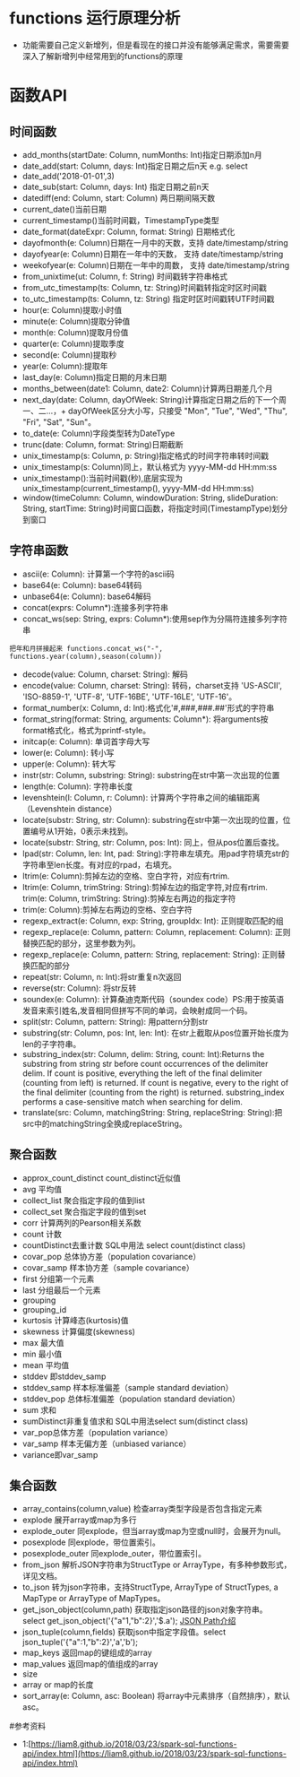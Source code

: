 # functions 运行原理分析
+ 功能需要自己定义新增列，但是看现在的接口并没有能够满足需求，需要需要深入了解新增列中经常用到的functions的原理

# 函数API
## 时间函数
+ add_months(startDate: Column, numMonths: Int)指定日期添加n月
+ date_add(start: Column, days: Int)指定日期之后n天 e.g. select 
+ date_add('2018-01-01',3)
+ date_sub(start: Column, days: Int)
指定日期之前n天
+ datediff(end: Column, start: Column)
两日期间隔天数
+ current_date()当前日期
+ current_timestamp()当前时间戳，TimestampType类型
+ date_format(dateExpr: Column, format: String)
日期格式化
+ dayofmonth(e: Column)日期在一月中的天数，支持 date/timestamp/string
+ dayofyear(e: Column)日期在一年中的天数， 支持 date/timestamp/string
+ weekofyear(e: Column)日期在一年中的周数， 支持 date/timestamp/string
+ from_unixtime(ut: Column, f: String)
时间戳转字符串格式
+ from_utc_timestamp(ts: Column, tz: String)时间戳转指定时区时间戳
+ to_utc_timestamp(ts: Column, tz: String)
指定时区时间戳转UTF时间戳
+ hour(e: Column)提取小时值
+ minute(e: Column)提取分钟值
+ month(e: Column)提取月份值
+ quarter(e: Column)提取季度
+ second(e: Column)提取秒
+ year(e: Column):提取年
+ last_day(e: Column)指定日期的月末日期
+ months_between(date1: Column, date2: Column)计算两日期差几个月
+ next_day(date: Column, dayOfWeek: String)计算指定日期之后的下一个周一、二...，+ dayOfWeek区分大小写，只接受 "Mon", "Tue", "Wed", "Thu", "Fri", "Sat", "Sun"。
+ to_date(e: Column)字段类型转为DateType
+ trunc(date: Column, format: String)日期截断
+ unix_timestamp(s: Column, p: String)指定格式的时间字符串转时间戳
+ unix_timestamp(s: Column)同上，默认格式为 yyyy-MM-dd HH:mm:ss
+ unix_timestamp():当前时间戳(秒),底层实现为unix_timestamp(current_timestamp(), yyyy-MM-dd HH:mm:ss)
+ window(timeColumn: Column, windowDuration: String, slideDuration: String, startTime: String)时间窗口函数，将指定时间(TimestampType)划分到窗口

## 字符串函数
+ ascii(e: Column): 计算第一个字符的ascii码
+ base64(e: Column): base64转码
+ unbase64(e: Column): base64解码
+ concat(exprs: Column*):连接多列字符串
+ concat_ws(sep: String, exprs: Column*):使用sep作为分隔符连接多列字符串 

`
把年和月拼接起来
functions.concat_ws("-",          functions.year(column),season(column))
`
+ decode(value: Column, charset: String): 解码
+ encode(value: Column, charset: String): 转码，charset支持 'US-ASCII', 'ISO-8859-1', 'UTF-8', 'UTF-16BE', 'UTF-16LE', 'UTF-16'。
+ format_number(x: Column, d: Int):格式化'#,###,###.##'形式的字符串
+ format_string(format: String, arguments: Column*): 将arguments按format格式化，格式为printf-style。
+ initcap(e: Column): 单词首字母大写
+ lower(e: Column): 转小写
+ upper(e: Column): 转大写
+ instr(str: Column, substring: String): substring在str中第一次出现的位置
+ length(e: Column): 字符串长度
+ levenshtein(l: Column, r: Column): 计算两个字符串之间的编辑距离（Levenshtein distance）
+ locate(substr: String, str: Column): substring在str中第一次出现的位置，位置编号从1开始，0表示未找到。
+ locate(substr: String, str: Column, pos: Int): 同上，但从pos位置后查找。
+ lpad(str: Column, len: Int, pad: String):字符串左填充。用pad字符填充str的字符串至len长度。有对应的rpad，右填充。
+ ltrim(e: Column):剪掉左边的空格、空白字符，对应有rtrim.
+ ltrim(e: Column, trimString: String):剪掉左边的指定字符,对应有rtrim.
trim(e: Column, trimString: String):剪掉左右两边的指定字符
+ trim(e: Column):剪掉左右两边的空格、空白字符
+ regexp_extract(e: Column, exp: String, groupIdx: Int): 正则提取匹配的组
+ regexp_replace(e: Column, pattern: Column, replacement: Column): 正则替换匹配的部分，这里参数为列。
+ regexp_replace(e: Column, pattern: String, replacement: String): 正则替换匹配的部分
+ repeat(str: Column, n: Int):将str重复n次返回
+ reverse(str: Column): 将str反转
+ soundex(e: Column): 计算桑迪克斯代码（soundex code）PS:用于按英语发音来索引姓名,发音相同但拼写不同的单词，会映射成同一个码。
+ split(str: Column, pattern: String): 用pattern分割str
+ substring(str: Column, pos: Int, len: Int): 在str上截取从pos位置开始长度为len的子字符串。
+ substring_index(str: Column, delim: String, count: Int):Returns the substring from string str before count occurrences of the delimiter delim. If count is positive, everything the left of the final delimiter (counting from left) is returned. If count is negative, every to the right of the final delimiter (counting from the right) is returned. substring_index performs a case-sensitive match when searching for delim.
+ translate(src: Column, matchingString: String, replaceString: String):把src中的matchingString全换成replaceString。

## 聚合函数
+ approx_count_distinct
count_distinct近似值
+ avg 平均值
+ collect_list 聚合指定字段的值到list
+ collect_set 聚合指定字段的值到set
+ corr 计算两列的Pearson相关系数
+ count 计数
+ countDistinct去重计数 SQL中用法
select count(distinct class)
+ covar_pop 总体协方差（population covariance）
+ covar_samp 样本协方差（sample covariance）
+ first 分组第一个元素
+ last 分组最后一个元素
+ grouping 
+ grouping_id
+ kurtosis 计算峰态(kurtosis)值
+ skewness 计算偏度(skewness)
+ max 最大值
+ min 最小值
+ mean 平均值
+ stddev 即stddev_samp
+ stddev_samp 样本标准偏差（sample standard deviation）
+ stddev_pop 总体标准偏差（population standard deviation）
+ sum 求和
+ sumDistinct非重复值求和 SQL中用法select sum(distinct class)
+ var_pop总体方差（population variance）
+ var_samp 样本无偏方差（unbiased variance）
+ variance即var_samp

## 集合函数
+ array_contains(column,value)
检查array类型字段是否包含指定元素
+ explode
 展开array或map为多行
+ explode_outer
同explode，但当array或map为空或null时，会展开为null。
+ posexplode
同explode，带位置索引。
+ posexplode_outer
同explode_outer，带位置索引。
+ from_json
解析JSON字符串为StructType or ArrayType，有多种参数形式，详见文档。
+ to_json
转为json字符串，支持StructType, ArrayType of StructTypes, a MapType or ArrayType of MapTypes。
+ get_json_object(column,path)
获取指定json路径的json对象字符串。
select get_json_object('{"a"1,"b":2}','$.a');
[JSON Path介绍](http://blog.csdn.net/koflance/article/details/63262484)
+ json_tuple(column,fields)
获取json中指定字段值。select json_tuple('{"a":1,"b":2}','a','b');
+ map_keys
返回map的键组成的array
+ map_values
返回map的值组成的array
+ size
+ array or map的长度
+ sort_array(e: Column, asc: Boolean)
将array中元素排序（自然排序），默认asc。

#参考资料
+ 1:[https://liam8.github.io/2018/03/23/spark-sql-functions-api/index.html](https://liam8.github.io/2018/03/23/spark-sql-functions-api/index.html)